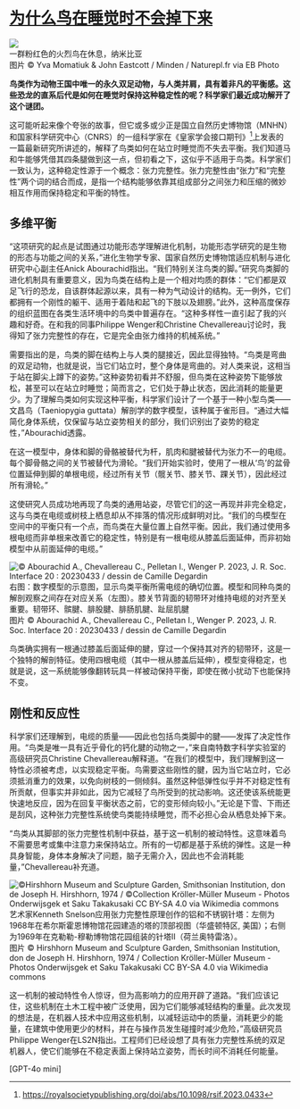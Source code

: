 # [为什么鸟在睡觉时不会掉下来](https://news.cnrs.fr/articles/https://scillidan.github.io/image_post/why-birds-do-not-fall-while-sleeping)

![](https://scillidan.github.io/image_post/why-birds-do-not-fall-while-sleeping_01.webp)  
一群粉红色的火烈鸟在休息，纳米比亚  
图片 © Yva Momatiuk & John Eastcott / Minden / Naturepl.fr via EB Photo

**鸟类作为动物王国中唯一的永久双足动物，与人类并肩，具有着非凡的平衡感。这些恐龙的直系后代是如何在睡觉时保持这种稳定性的呢？科学家们最近成功解开了这个谜团。**

这可能听起来像个夸张的故事，但它或多或少正是国立自然历史博物馆（MNHN）和国家科学研究中心（CNRS）的一组科学家在《皇家学会接口期刊》[^1]上发表的一篇最新研究所讲述的，解释了鸟类如何在站立时睡觉而不失去平衡。我们知道马和牛能够凭借其四条腿做到这一点，但初看之下，这似乎不适用于鸟类。科学家们一致认为，这种稳定性源于一个概念：张力完整性。张力完整性由“张力”和“完整性”两个词的结合而成，是指一个结构能够依靠其组成部分之间张力和压缩的微妙相互作用而保持稳定和平衡的特性。

## 多维平衡

“这项研究的起点是试图通过功能形态学理解进化机制，功能形态学研究的是生物的形态与功能之间的关系，”进化生物学专家、国家自然历史博物馆适应机制与进化研究中心副主任Anick Abourachid指出。“我们特别关注鸟类的脚。”研究鸟类脚的进化机制具有重要意义，因为鸟类在结构上是一个相对均质的群体：“它们都是双足飞行的恐龙，自该群体起源以来，具有一种为气动设计的结构。无一例外，它们都拥有一个刚性的躯干、适用于着陆和起飞的下肢以及翅膀。”此外，这种高度保存的组织蓝图在各类生活环境中的鸟类中普遍存在。“这种多样性一直引起了我的兴趣和好奇。在和我的同事Philippe Wenger和Christine Chevallereau讨论时，我得知了张力完整性的存在，它是完全由张力维持的机械系统。”

需要指出的是，鸟类的脚在结构上与人类的腿接近，因此显得独特。“鸟类是弯曲的双足动物，也就是说，当它们站立时，整个身体是弯曲的。对人类来说，这相当于站在脚尖上蹲下的姿势。”这种姿势初看并不舒服，但鸟类在这种姿势下能够放松，甚至可以在站立时睡觉；简而言之，它们处于静止状态，因此消耗的能量更少。为了理解鸟类如何实现这种平衡，科学家们设计了一个基于一种小型鸟类——文昌鸟（Taeniopygia guttata）解剖学的数字模型，该种属于雀形目。“通过大幅简化身体系统，仅保留与站立姿势相关的部分，我们识别出了姿势的稳定性，”Abourachid透露。

在这一模型中，身体和脚的骨骼被替代为杆，肌肉和腱被替代为张力不一的电缆。每个脚骨骼之间的关节被替代为滑轮。“我们开始实验时，使用了一根从‘鸟’的盆骨位置延伸到脚的单根电缆，经过所有关节（髋关节、膝关节、踝关节），因此经过所有滑轮。”

这使研究人员成功地再现了鸟类的通用站姿，尽管它们的这一再现并非完全稳定，这与鸟类在电缆或树枝上栖息却从不摔落的情况形成鲜明对比。“我们的鸟模型在空间中的平衡只有一个点，而鸟类在大量位置上自然平衡。因此，我们通过使用多根电缆而非单根来改善它的稳定性，特别是有一根电缆从膝盖后面延伸，而非初始模型中从前面延伸的电缆。”

![© Abourachid A., Chevallereau C., Pelletan I., Wenger P. 2023, J. R. Soc. Interface 20 : 20230433 / dessin de Camille Degardin](https://scillidan.github.io/image_post/why-birds-do-not-fall-while-sleeping_03.webp)  
右图：数字模型的示意图，显示鸟类平衡所需电缆的确切位置。模型和同种鸟类的解剖观察之间存在对应关系（左图）。膝关节背面的韧带环对维持电缆的对齐至关重要。韧带环、髌腱、腓股腱、腓肠肌腱、趾屈肌腱  
图片 © Abourachid A., Chevallereau C., Pelletan I., Wenger P. 2023, J. R. Soc. Interface 20 : 20230433 / dessin de Camille Degardin

鸟类确实拥有一根通过膝盖后面延伸的腱，穿过一个保持其对齐的韧带环，这是一个独特的解剖特征。使用四根电缆（其中一根从膝盖后延伸），模型变得稳定，也就是说，这一系统能够像翻转玩具一样被动保持平衡，即使在微小扰动下也能保持不变。

## 刚性和反应性

科学家们还理解到，电缆的质量——因此也包括鸟类脚中的腱——发挥了决定性作用。“鸟类是唯一具有近乎骨化的钙化腱的动物之一，”来自南特数字科学实验室的高级研究员Christine Chevallereau解释道。“在我们的模型中，我们理解到这一特性必须被考虑，以实现稳定平衡。鸟需要这些刚性的腱，因为当它站立时，它必须抵消重力的效果，以免向树枝的一侧倾斜。虽然这种低弹性似乎并不对稳定性有所贡献，但事实并非如此，因为它减轻了鸟所受到的扰动影响。这还使该系统能更快速地反应，因为在回复平衡状态之前，它的变形倾向较小。”无论是下雪、下雨还是刮风，这种张力完整性系统使鸟类能持续睡觉，而不必担心会从栖息处掉下来。

“鸟类从其脚部的张力完整性机制中获益，基于这一机制的被动特性。这意味着鸟不需要思考或集中注意力来保持站立。所有的一切都是基于系统的弹性。这是一种具身智能，身体本身解决了问题，脑子无需介入，因此也不会消耗能量，”Chevallereau补充道。

![©Hirshhorn Museum and Sculpture Garden, Smithsonian Institution, don de Joseph H. Hirshhorn, 1974 / ©Collection Kröller-Müller Museum - Photos Onderwijsgek et Saku Takakusaki CC BY-SA 4.0 via Wikimedia commons ](https://scillidan.github.io/image_post/why-birds-do-not-fall-while-sleeping_03.webp)  
艺术家Kenneth Snelson应用张力完整性原理创作的铝和不锈钢针塔：左侧为1968年在希尔斯霍恩博物馆花园建造的塔的顶部视图（华盛顿特区, 美国）；右侧为1969年在克勒勒-穆勒博物馆花园组装的针塔II（荷兰奥特雷洛）。  
图片 © Hirshhorn Museum and Sculpture Garden, Smithsonian Institution, don de Joseph H. Hirshhorn, 1974 / Collection Kröller-Müller Museum - Photos Onderwijsgek et Saku Takakusaki CC BY-SA 4.0 via Wikimedia commons

这一机制的被动特性令人惊讶，但为高影响力的应用开辟了道路。“我们应该记住，这些机制在土木工程中被广泛使用，因为它们能够减轻结构的重量。此次发现的想法是，在机器人技术中应用这些机制，以减轻运动中的质量，消耗更少的能量，在建筑中使用更少的材料，并在与操作员发生碰撞时减少危险，”高级研究员Philippe Wenger在LS2N指出。工程师们已经设想了具有张力完整性系统的双足机器人，使它们能够在不稳定表面上保持站立姿势，而长时间不消耗任何能量。

[^1]: https://royalsocietypublishing.org/doi/abs/10.1098/rsif.2023.0433  
[^2]: CNRS/MNHN  
[^3]: CNRS/南特中央理工学院/南特大学

[GPT-4o mini]

